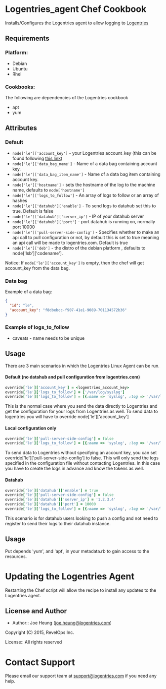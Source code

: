 Logentries_agent Chef Cookbook
==============

Installs/Configures the Logentries agent to allow logging to [Logentries](https://logentries.com)

Requirements
------------

### Platform:

* Debian
* Ubuntu
* Rhel

### Cookbooks:

The following are dependencies of the Logentries cookbook

* apt
* yum

Attributes
----------

### Default

* `node['le']['account_key']` - your Logentries account_key (this can be found following [this link](https://logentries.com/doc/accountkey/))
* `node['le']['data_bag_name']` - Name of a data bag containing account key.
* `node['le']['data_bag_item_name']` - Name of a data bag item containing account key.
* `node['le']['hostname']` - sets the hostname of the log to the machine name, defaults to `node['hostname']`
* `node['le']['logs_to_follow']` - An array of logs to follow or an array of hashes
* `node['le']['datahub']['enable']` - To send logs to datahub set this to true. Default is false
* `node['le']['datahub']['server_ip']` - IP of your datahub server
* `node['le']['datahub']['port']` - port datahub is running on, normally port 10000
* `node['le']['pull-server-side-config']` - Specifies whether to make an api call to pull configuration or not, by default this is set to true meaning an api call will be made to logentries.com. Default is true
* `node['le']['deb']` - the distro of the debian platform , defaults to node['lsb']['codename'].

Notice: If `node['le']['account_key']` is empty, then the chef will get account_key from the data bag.

### Data bag
Example of a data bag:

```json
{
  "id": "le",
  "account_key": "f8dbebcc-f907-41e1-9089-701134572b36"
}
```


### Example of logs_to_follow
* caveats - name needs to be unique

Usage
-----
There are 3 main scenarios in which the Logentries Linux Agent can be run.

#### Default (no datahub and pull configuration from logentries.com)
```ruby
override['le']['account_key'] = <logentries_account_key>
override['le']['logs_to_follow'] = ['/var/log/syslog']
override['le']['logs_to_follow'] = [{:name => 'syslog', :log => '/var/log/syslog'}]
```

This is the normal case where you send the data directly to Logentries and get the configuration for your logs from Logentries as well.
To send data to logentries you will have to override node['le']['account_key']

#### Local configuration only
```ruby
override['le']['pull-server-side-config'] = false
override['le']['logs_to_follow'] = [{:name => 'syslog', :log => '/var/log/syslog', :token => '00000000-0000-0000-0000-000000000000'}]
```
To send data to Logentries without specifying an account key, you can set override['le']['pull-server-side-config'] to false. This will only send the logs specified in the configuration file without contacting Logentries. In this case you have to create the logs in advance and know the tokens as well.


#### Datahub
```ruby
override['le']['datahub']['enable'] = true
override['le']['pull-server-side-config'] = false
override['le']['datahub']['server_ip'] = '1.2.3.4'
override['le']['datahub']['port'] = 10000
override['le']['logs_to_follow'] = [{:name => 'syslog', :log => '/var/log/syslog'}]
```
This scenario is for datahub users looking to push a config and not need to register to send their logs to their datahub instance.

Usage
-----

Put depends 'yum', and 'apt', in your metadata.rb to gain access to the resources.

Updating the Logentries Agent
=============================

Restarting the Chef script will allow the recipe to install any updates to the Logentries agent.

License and Author
------------------

* Author:: Joe Heung (<joe.heung@logentries.com>)

Copyright (C) 2015, RevelOps Inc.

License:: All rights reserved

Contact Support
=============================

Please email our support team at support@logentries.com if you need any help.
